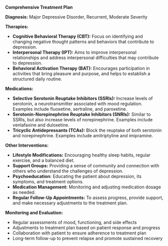 **Comprehensive Treatment Plan**

**Diagnosis:** Major Depressive Disorder, Recurrent, Moderate Severity

**Therapies:**

* **Cognitive Behavioral Therapy (CBT):** Focus on identifying and changing negative thought patterns and behaviors that contribute to depression.
* **Interpersonal Therapy (IPT):** Aims to improve interpersonal relationships and address interpersonal difficulties that may contribute to depression.
* **Behavioral Activation Therapy (BAT):** Encourages participation in activities that bring pleasure and purpose, and helps to establish a structured daily routine.

**Medications:**

* **Selective Serotonin Reuptake Inhibitors (SSRIs):** Increase levels of serotonin, a neurotransmitter associated with mood regulation. Examples include fluoxetine, sertraline, and paroxetine.
* **Serotonin-Norepinephrine Reuptake Inhibitors (SNRIs):** Similar to SSRIs, but also increase levels of norepinephrine. Examples include venlafaxine and duloxetine.
* **Tricyclic Antidepressants (TCAs):** Block the reuptake of both serotonin and norepinephrine. Examples include amitriptyline and imipramine.

**Other Interventions:**

* **Lifestyle Modifications:** Encouraging healthy sleep habits, regular exercise, and a balanced diet.
* **Support Groups:** Providing a sense of community and connection with others who understand the challenges of depression.
* **Psychoeducation:** Educating the patient about depression, its symptoms, and treatment options.
* **Medication Management:** Monitoring and adjusting medication dosage as needed.
* **Regular Follow-Up Appointments:** To assess progress, provide support, and make necessary adjustments to the treatment plan.

**Monitoring and Evaluation:**

* Regular assessments of mood, functioning, and side effects
* Adjustments to treatment plan based on patient response and progress
* Collaboration with patient to ensure adherence to treatment plan
* Long-term follow-up to prevent relapse and promote sustained recovery